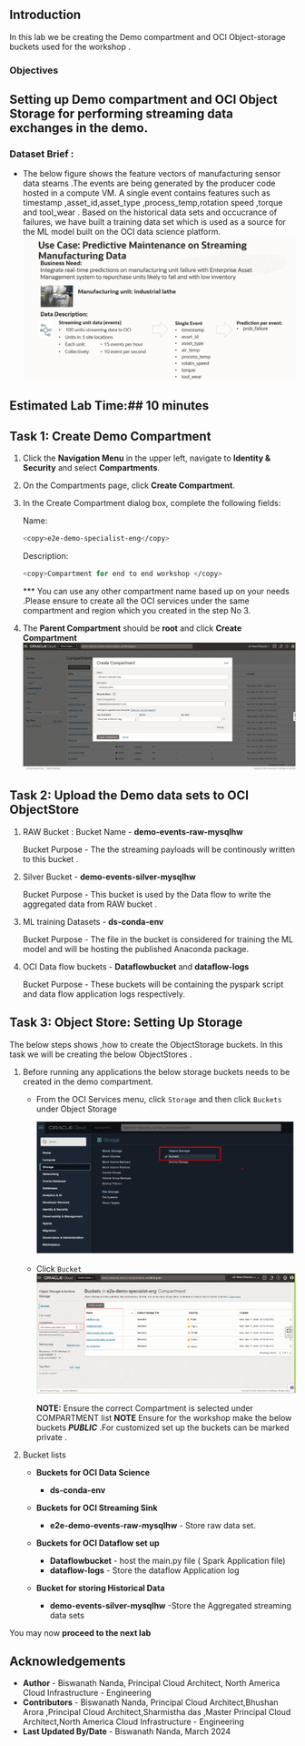 ## Introduction

In this lab we be creating the Demo compartment and OCI Object-storage buckets used for the workshop .
### Objectives

## Setting up Demo compartment and OCI Object Storage for performing streaming data exchanges in the demo.
### Dataset Brief :
 * The below figure shows the feature vectors of manufacturing sensor data steams .The events are being generated by the producer code hosted in a compute VM. A single event contains features such as timestamp ,asset\_id,asset\_type ,process\_temp,rotation speed ,torque and tool\_wear . Based on the historical data sets and occucrance of failures, we have built a training data set which is used as a source for the ML model built on the OCI data science platform. 
       ![](images/data-sets.png " ")


## Estimated Lab Time:##      10 minutes

## Task 1: Create Demo Compartment

1. Click the **Navigation Menu** in the upper left, navigate to **Identity & Security** and select **Compartments**.

2. On the Compartments page, click **Create Compartment**.

3. In the Create Compartment dialog box, complete the following fields:

    Name:

    ```bash
    <copy>e2e-demo-specialist-eng</copy>
    ```

    Description:

    ```bash
    <copy>Compartment for end to end workshop </copy>
    ```
   *** You can use any other compartment name based up on your needs .Please ensure to create all the OCI services under the same compartment and region which you created in the step No 3.
4. The **Parent Compartment** should be **root** and click **Create Compartment**
    ![VCN](./images/compartment-create.png "create the compartment")

## Task 2: Upload the Demo data sets to OCI ObjectStore  
1. RAW Bucket :
   Bucket Name - **demo-events-raw-mysqlhw**
   
   Bucket Purpose - The the streaming payloads will be continously written to this bucket .
2. Silver Bucket - **demo-events-silver-mysqlhw**
   
   Bucket Purpose - This bucket is used by the Data flow to write the aggregated data from RAW bucket .
3. ML training Datasets - **ds-conda-env**
   
   Bucket Purpose - The file in the bucket is considered for training the ML model and will be hosting the published Anaconda package.
4. OCI Data flow buckets - **Dataflowbucket** and **dataflow-logs**
   
   Bucket Purpose - These buckets will be containing the pyspark script and data flow application logs respectively.


## Task 3: Object Store: Setting Up Storage
The below steps shows ,how to create the ObjectStorage buckets. In this task we will be creating the below ObjectStores .

1. Before running any applications the below storage buckets needs to be created in the demo compartment.
    
    * From the OCI Services menu, click `Storage` and then click `Buckets` under Object Storage

       ![](images/obj-storage-01.png " ")

    * Click `Bucket`
       ![](images/bucket.png " ")

      **NOTE:** Ensure the correct Compartment is selected under COMPARTMENT list
      **NOTE** Ensure for the workshop make the below buckets ***PUBLIC*** .For customized set up the buckets can be marked private .
1. Bucket lists
    * **Buckets for OCI Data Science**
         * **ds-conda-env**
    * **Buckets for OCI Streaming Sink** 
         * **e2e-demo-events-raw-mysqlhw** - Store raw data set.
      
    * **Buckets for OCI Dataflow set up**
         * **Dataflowbucket** - host the main.py file ( Spark Application file)
         * **dataflow-logs** - Store the dataflow Application log
    * **Bucket for storing Historical Data**
         * **demo-events-silver-mysqlhw** -Store the Aggregated streaming data sets 

You may now **proceed to the next lab**

## Acknowledgements
* **Author** - Biswanath Nanda, Principal Cloud Architect, North America Cloud Infrastructure - Engineering
* **Contributors** -  Biswanath Nanda, Principal Cloud Architect,Bhushan Arora ,Principal Cloud Architect,Sharmistha das ,Master Principal Cloud Architect,North America Cloud Infrastructure - Engineering
* **Last Updated By/Date** - Biswanath Nanda, March 2024